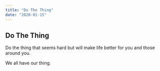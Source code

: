 ```yaml
---
title: "Do The Thing"
date: "2020-01-15"
---
```


## Do The Thing

Do the thing that seems hard but will make life
better for you and those around you.

We all have our thing.
